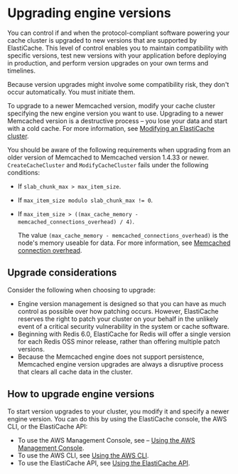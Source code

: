 # Upgrading engine versions<a name="VersionManagement"></a>

You can control if and when the protocol\-compliant software powering your cache cluster is upgraded to new versions that are supported by ElastiCache\. This level of control enables you to maintain compatibility with specific versions, test new versions with your application before deploying in production, and perform version upgrades on your own terms and timelines\.

Because version upgrades might involve some compatibility risk, they don't occur automatically\. You must initiate them\. 

To upgrade to a newer Memcached version, modify your cache cluster specifying the new engine version you want to use\. Upgrading to a newer Memcached version is a destructive process – you lose your data and start with a cold cache\. For more information, see [Modifying an ElastiCache cluster](Clusters.Modify.md)\.

You should be aware of the following requirements when upgrading from an older version of Memcached to Memcached version 1\.4\.33 or newer\. `CreateCacheCluster` and `ModifyCacheCluster` fails under the following conditions:
+ If `slab_chunk_max > max_item_size`\.
+ If `max_item_size modulo slab_chunk_max != 0`\.
+ If `max_item_size > ((max_cache_memory - memcached_connections_overhead) / 4)`\.

  The value `(max_cache_memory - memcached_connections_overhead)` is the node's memory useable for data\. For more information, see [Memcached connection overhead](ParameterGroups.Memcached.md#ParameterGroups.Memcached.Overhead)\.

## Upgrade considerations<a name="VersionManagement-upgrade-considerations"></a>

Consider the following when choosing to upgrade:
+ Engine version management is designed so that you can have as much control as possible over how patching occurs\. However, ElastiCache reserves the right to patch your cluster on your behalf in the unlikely event of a critical security vulnerability in the system or cache software\.
+ Beginning with Redis 6\.0, ElastiCache for Redis will offer a single version for each Redis OSS minor release, rather than offering multiple patch versions\.
+ Because the Memcached engine does not support persistence, Memcached engine version upgrades are always a disruptive process that clears all cache data in the cluster\.

## How to upgrade engine versions<a name="VersionManagement.HowTo"></a>

To start version upgrades to your cluster, you modify it and specify a newer engine version\. You can do this by using the ElastiCache console, the AWS CLI, or the ElastiCache API:
+ To use the AWS Management Console, see – [Using the AWS Management Console](Clusters.Modify.md#Clusters.Modify.CON)\.
+ To use the AWS CLI, see [Using the AWS CLI](Clusters.Modify.md#Clusters.Modify.CLI)\.
+ To use the ElastiCache API, see [Using the ElastiCache API](Clusters.Modify.md#Clusters.Modify.API)\.